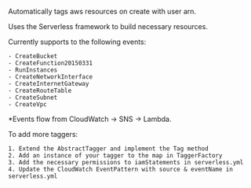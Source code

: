 Automatically tags aws resources on create with user arn. 
 
Uses the Serverless framework to build necessary resources. 

Currently supports to the following events:

    - CreateBucket
    - CreateFunction20150331
    - RunInstances
    - CreateNetworkInterface
    - CreateInternetGateway
    - CreateRouteTable
    - CreateSubnet
    - CreateVpc


*Events flow from CloudWatch -> SNS -> Lambda.

To add more taggers:

    1. Extend the AbstractTagger and implement the Tag method
    2. Add an instance of your tagger to the map in TaggerFactory
    3. Add the necessary permissions to iamStatements in serverless.yml 
    4. Update the CloudWatch EventPattern with source & eventName in serverless.yml 
  
  
